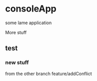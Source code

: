 # consoleApp
some lame application

More stuff
## test


### new stuff


from the other branch feature/addConflict